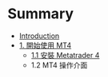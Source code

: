 # Summary

* [Introduction](README.md)
* [1. 開始使用 MT4](Chap1/1.0_Start.md)
   * [1.1 安裝 Metatrader 4](Chap1/1.1_InstallMt4.md)
   * 1.2 MT4 操作介面

